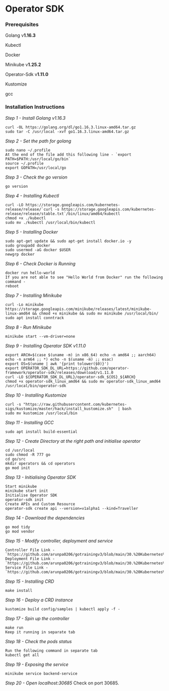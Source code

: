 # Operator SDK 

###  Prerequisites
Golang  v**1.16.3**

Kubectl

Docker

Minikube v**1.25.2**

Operator-Sdk v**1.11.0**

Kustomize

gcc


### Installation Instructions
*Step 1 - Install Golang v1.16.3*
	
	curl -OL https://golang.org/dl/go1.16.3.linux-amd64.tar.gz
	sudo tar -C /usr/local -xvf go1.16.3.linux-amd64.tar.gz
	
*Step 2 - Set the path for golang*

	sudo nano ~/.profile
	At the end of the file add this following line - `export PATH=$PATH:/usr/local/go/bin`
	source ~/.profile
	export GOPATH=/usr/local/go
	
*Step 3 - Check the go version*

	go version

*Step 4 - Installing Kubectl*

	curl -LO https://storage.googleapis.com/kubernetes-release/release/`curl -s https://storage.googleapis.com/kubernetes-release/release/stable.txt`/bin/linux/amd64/kubectl
	chmod +x ./kubectl
	sudo mv ./kubectl /usr/local/bin/kubectl

*Step 5 - Installing Docker*

	sudo apt-get update && sudo apt-get install docker.io -y
	sudo groupadd docker
	sudo usermod -aG docker $USER
	newgrp docker

*Step 6 - Check Docker is Running*

	docker run hello-world
	If you are not able to see "Hello World from Docker" run the following command -	
	reboot

*Step 7 - Installing Minikube*

	curl -Lo minikube https://storage.googleapis.com/minikube/releases/latest/minikube-linux-amd64 && chmod +x minikube && sudo mv minikube /usr/local/bin/
	sudo apt install conntrack

*Step 8 - Run Minikube*

	minikube start --vm-driver=none
	
*Step 9 - Installing Operator SDK v1.11.0*

	export ARCH=$(case $(uname -m) in x86_64) echo -n amd64 ;; aarch64) echo -n arm64 ;; *) echo -n $(uname -m) ;; esac)
	export OS=$(uname | awk '{print tolower($0)}')
	export OPERATOR_SDK_DL_URL=https://github.com/operator-framework/operator-sdk/releases/download/v1.11.0
	curl -LO ${OPERATOR_SDK_DL_URL}/operator-sdk_${OS}_${ARCH}
	chmod +x operator-sdk_linux_amd64 && sudo mv operator-sdk_linux_amd64 /usr/local/bin/operator-sdk

*Step 10 - Installing Kustomize*

	curl -s "https://raw.githubusercontent.com/kubernetes-sigs/kustomize/master/hack/install_kustomize.sh"  | bash
	sudo mv kustomize /usr/local/bin

*Step 11 - Installing GCC*

	sudo apt install build-essential
	
*Step 12 - Create Directory at the right path and initialise operator*

	cd /usr/local
	sudo chmod -R 777 go
	cd go/src
	mkdir operators && cd operators
	go mod init

*Step 13 - Initialising Operator SDK*

	Start minikube
	minikube start init
	Initialise Operator SDK
	operator-sdk init
	Create APIs and Custom Resource
	operator-sdk create api --version=v1alpha1 --kind=Traveller

*Step 14 - Download the dependencies*

	go mod tidy
	go mod vendor
	
*Step 15 - Modify controller, deployment and service*

	Controller File Link - `https://github.com/arunpa0206/gotrainingv3/blob/main/30.%20Kubernetes%20Operator/traveller_controller.go`
	Deployment File Link - `https://github.com/arunpa0206/gotrainingv3/blob/main/30.%20Kubernetes%20Operator/deployment.go`
	Service File Link - `https://github.com/arunpa0206/gotrainingv3/blob/main/30.%20Kubernetes%20Operator/service.go`
	
*Step 15 - Installing CRD*

	make install
	
*Step 16 - Deploy a CRD instance*

	kustomize build config/samples | kubectl apply -f -

*Step 17 - Spin up the controller*

	make run
	Keep it running in separate tab	

*Step 18 - Check the pods status*

	Run the following command in separate tab	
	kubectl get all
	
*Step 19 - Exposing the service*

	minikube service backend-service

*Step 20 - Open localhost:30685*
	Check on port 30685.


